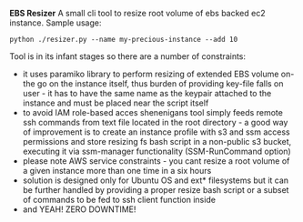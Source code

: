 **EBS Resizer**
A small cli tool to resize root volume of ebs backed ec2 instance.
Sample usage:

    python ./resizer.py --name my-precious-instance --add 10
Tool is in its infant stages so there are a number of constraints:

 - it uses paramiko library to perform resizing of extended EBS volume on-the go on the instance itself, thus burden of providing key-file falls on user - it has to have the same name as the keypair attached to the instance and must be placed near the script itself
 - to avoid IAM role-based acces shenenigans tool simply feeds remote ssh commands from text file located in the root directory - a good way of improvement is to create an instance profile with s3 and ssm access permissions and store resizing fs bash script in a non-public s3 bucket, executing it via ssm-manager functionality (SSM-RunCommand option)
 - please note AWS service constraints - you cant resize a root volume of a given instance more than one time in a six hours
 - solution is designed only for Ubuntu OS and ext* filesystems but it can be further handled by providing a proper resize bash script or a subset of commands to be fed to ssh client function inside
 - and YEAH! ZERO DOWNTIME!
